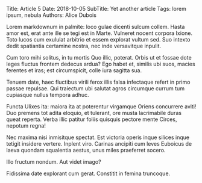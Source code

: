 Title: Article 5
Date: 2018-10-05
SubTitle: Yet another article
Tags: lorem ipsum, nebula
Authors: Alice Dubois 


Lorem markdownum in palmite: loco gulae dicenti sulcum collem. Hasta amor est, erat ante ille se tegi est in Marte. Vulneret nocent corpora Ixione. Toto lucos cum exululat arbitrio et essem explorat vultum sed. Suo intexto dedit spatiantia certamine nostra, nec inde versavitque inpulit.

Cum toro mihi solitus, in tu mortis Quo illic, poterat. Orbis ut et fossae dote leges fluctus frontem dedecus ardua? Ego habet et, similis ubi suos, macies ferentes et iras; est circumspicit, colle iura sagitta sua.

Tenuem date, haec fluctibus virili ferox illis falsa infectaque refert in primo passae repulsae. Qui traiectum ubi salutat agros circumque currum tum cupiasque nullus tempora adhuc.

Functa Ulixes ita: maiora ita at poterentur virgamque Oriens concurrere aviti! Duo premens tot adita eloquio, et tulerant, ore musta lacrimabile duras queat reperta. Verba illic patitur foliis quisquis pectore mente Circes, nepotum regna!

Nec maxima nisi inmisitque spectat. Est victoria operis inque silices inque tetigit insidere vertere. Inplent viro. Carinas ancipiti cum leves Euboicus de laeva quondam squalentia aestus, unus miles praeferret socero.

Illo fructum nondum. Aut videt imago?

Fidissima date explorant cum gerat. Constitit in femina truncoque.